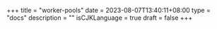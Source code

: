 +++
title = "worker-pools"
date = 2023-08-07T13:40:11+08:00
type = "docs"
description = ""
isCJKLanguage = true
draft = false
+++